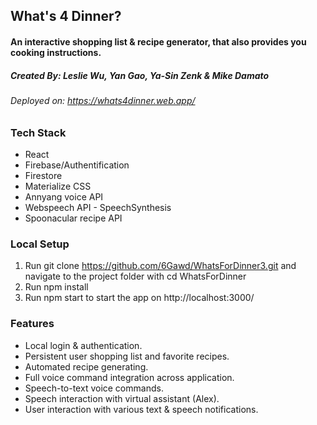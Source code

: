## What's 4 Dinner?

#### An interactive shopping list & recipe generator, that also provides you cooking instructions.

##### Created By: Leslie Wu, Yan Gao, Ya-Sin Zenk & Mike Damato

###### Deployed on: https://whats4dinner.web.app/

### Tech Stack
* React
* Firebase/Authentification
* Firestore
* Materialize CSS
* Annyang voice API
* Webspeech API - SpeechSynthesis
* Spoonacular recipe API

### Local Setup
1. Run git clone https://github.com/6Gawd/WhatsForDinner3.git and navigate to the project folder with cd WhatsForDinner
2. Run npm install
3. Run npm start to start the app on http://localhost:3000/

### Features
* Local login & authentication.
* Persistent user shopping list and favorite recipes.
* Automated recipe generating.
* Full voice command integration across application.
* Speech-to-text voice commands.
* Speech interaction with virtual assistant (Alex).
* User interaction with various text & speech notifications.


